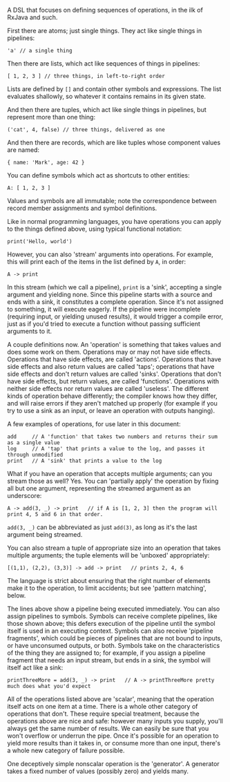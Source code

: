A DSL that focuses on defining sequences of operations, in the ilk of RxJava and such.

First there are atoms; just single things. They act like single things in pipelines:

```
'a' // a single thing
```

Then there are lists, which act like sequences of things in pipelines:

```
[ 1, 2, 3 ] // three things, in left-to-right order
```

Lists are defined by `[]` and contain other symbols and expressions. The list evaluates shallowly, so whatever it contains remains in its given state.

And then there are tuples, which act like single things in pipelines, but represent more than one thing:

```
('cat', 4, false) // three things, delivered as one
```

And then there are records, which are like tuples whose component values are named:

```
{ name: 'Mark', age: 42 }
```

You can define symbols which act as shortcuts to other entities:

```
A: [ 1, 2, 3 ]
```

Values and symbols are all immutable; note the correspondence between record member assignments and symbol definitions.

Like in normal programming languages, you have operations you can apply to the things defined above, using typical functional notation:

```
print('Hello, world')
```

However, you can also 'stream' arguments into operations. For example, this will print each of the items in the list defined by `A`, in order:

```
A -> print
```

In this stream (which we call a pipeline), `print` is a 'sink', accepting a single argument and yielding none. Since this pipeline starts with a source and ends
with a sink, it constitutes a complete operation. Since it's not assigned to something, it will execute eagerly. If the pipeline were incomplete (requiring input,
or yielding unused results), it would trigger a compile error, just as if you'd tried to execute a function without passing sufficient arguments to it.

A couple definitions now. An 'operation' is something that takes values and does some work on them. Operations may or may not have side effects. Operations that have side
effects, are called 'actions'. Operations that have side effects and also return values are called 'taps'; operations that have side effects and don't return values are called
'sinks'. Operations that don't have side effects, but return values, are called 'functions'. Operations with neither side effects nor return values are called 'useless'. The
different kinds of operation behave differently; the compiler knows how they differ, and will raise errors if they aren't matched up properly (for example if you try to
use a sink as an input, or leave an operation with outputs hanging).

A few examples of operations, for use later in this document:

```
add     // A 'function' that takes two numbers and returns their sum as a single value
log     // A 'tap' that prints a value to the log, and passes it through unmodified
print   // A 'sink' that prints a value to the log
```

What if you have an operation that accepts multiple arguments; can you stream those as well? Yes. You can 'partially apply' the operation by fixing all but one argument,
representing the streamed argument as an underscore:

```
A -> add(3, _) -> print   // if A is [1, 2, 3] then the program will print 4, 5 and 6 in that order.
```

`add(3, _)` can be abbreviated as just `add(3)`, as long as it's the last argument being streamed.

You can also stream a tuple of appropriate size into an operation that takes multiple arguments; the tuple elements will be 'unboxed' appropriately:

```
[(1,1), (2,2), (3,3)] -> add -> print   // prints 2, 4, 6
```

The language is strict about ensuring that the right number of elements make it to the operation, to limit accidents; but see 'pattern matching', below.

The lines above show a pipeline being executed immediately. You can also assign pipelines to symbols. Symbols can receive complete pipelines, like those shown above; this defers
execution of the pipeline until the symbol itself is used in an executing context. Symbols can also receive 'pipeline fragments', which could be pieces of pipelines that are
not bound to inputs, or have unconsumed outputs, or both. Symbols take on the characteristics of the thing they are assigned to; for example, if you assign a pipeline fragment
that needs an input stream, but ends in a sink, the symbol will itself act like a sink:

```
printThreeMore = add(3, _) -> print   // A -> printThreeMore pretty much does what you'd expect
```

All of the operations listed above are 'scalar', meaning that the operation itself acts on one item at a time. There is a whole other category of operations that don't. These
require special treatment, because the operations above are nice and safe: however many inputs you supply, you'll always get the same number of results. We can easily be
sure that you won't overflow or underrun the pipe. Once it's possible for an operation to yield more results than it takes in, or consume more than one input, there's a whole
new category of failure possible.

One deceptively simple nonscalar operation is the 'generator'. A generator takes a fixed number of values (possibly zero) and yields many.
